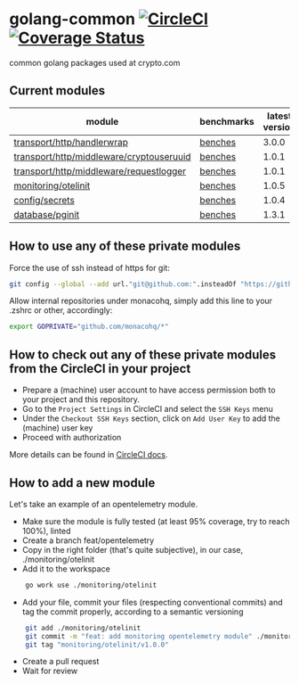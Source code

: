 # golang-common [![CircleCI](https://circleci.com/gh/monacohq/golang-common/tree/main.svg?style=shield&circle-token=daf1da839b5c2715ecf6e86532718dd83c4e5ca1)](https://circleci.com/gh/monacohq/golang-common/tree/main) [![Coverage Status](https://coveralls.io/repos/github/monacohq/golang-common/badge.svg?t=cPxXZ8)](https://coveralls.io/github/monacohq/golang-common)

common golang packages used at crypto.com

## Current modules

| module                      | benchmarks | latest version |
|---|---|---|
| [transport/http/handlerwrap](transport/http/handlerwrap) | [benches](https://turbo-winner-7f9425af.pages.github.io/transport/http/handlerwrap/) |3.0.0|
| [transport/http/middleware/cryptouseruuid](transport/http/middleware/cryptouseruuid) | [benches](https://turbo-winner-7f9425af.pages.github.io/transport/http/middleware/cryptouseruuid) |1.0.1|
| [transport/http/middleware/requestlogger](transport/http/middleware/requestlogger) | [benches](https://turbo-winner-7f9425af.pages.github.io/transport/http/middleware/requestlogger) |1.0.1|
| [monitoring/otelinit](monitoring/otelinit) | [benches](https://turbo-winner-7f9425af.pages.github.io/monitoring/otelinit) |1.0.5|
| [config/secrets](config/secrets) | [benches](https://turbo-winner-7f9425af.pages.github.io/config/secrets) |1.0.4|
| [database/pginit](database/pginit) | [benches](https://turbo-winner-7f9425af.pages.github.io/database/pginit) |1.3.1|

## How to use any of these private modules

Force the use of ssh instead of https for git:

```bash
git config --global --add url."git@github.com:".insteadOf "https://github.com/"
```

Allow internal repositories under monacohq, simply add this line to your .zshrc or other, accordingly:

```bash
export GOPRIVATE="github.com/monacohq/*"
```

## How to check out any of these private modules from the CircleCI in your project

- Prepare a (machine) user account to have access permission both to your project and this repository.
- Go to the `Project Settings` in CircleCI and select the `SSH Keys` menu
- Under the `Checkout SSH Keys` section, click on `Add User Key` to add the (machine) user key
- Proceed with authorization

More details can be found in [CircleCI docs](https://circleci.com/docs/github-integration#controlling-access-via-a-machine-user).

## How to add a new module

Let's take an example of an opentelemetry module.

- Make sure the module is fully tested (at least 95% coverage, try to reach 100%), linted
- Create a branch feat/opentelemetry
- Copy in the right folder (that's quite subjective), in our case, ./monitoring/otelinit
- Add it to the workspace

```bash
    go work use ./monitoring/otelinit
```

- Add your file, commit your files (respecting conventional commits) and tag the commit properly, according to a semantic versioning

```bash
    git add ./monitoring/otelinit
    git commit -m "feat: add monitoring opentelemetry module" ./monitoring/otelinit
    git tag "monitoring/otelinit/v1.0.0"
```

- Create a pull request
- Wait for review
